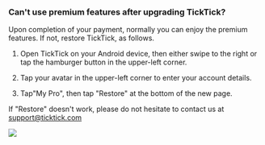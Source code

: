 ### Can't use premium features after upgrading TickTick?

Upon completion of your payment, normally you can enjoy the premium features. If not, restore TickTick, as follows.

1. Open TickTick on your Android device, then either swipe to the right or tap the hamburger button in the upper-left corner.

2. Tap your avatar in the upper-left corner to enter your account details.

3. Tap"My Pro", then tap "Restore" at the bottom of the new page.

If "Restore" doesn't work, please do not hesitate to contact us at support@ticktick.com

![](../../../images/ticktick-android-app/installation--account/3.1.7.png)

